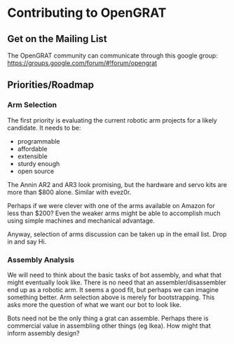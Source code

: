 # Contributing to OpenGRAT

## Get on the Mailing List
The OpenGRAT community can communicate through this google group:
https://groups.google.com/forum/#!forum/opengrat

## Priorities/Roadmap

### Arm Selection

The first priority is evaluating the current robotic arm projects for a likely candidate.  It needs to be:
* programmable
* affordable
* extensible
* sturdy enough
* open source

The Annin AR2 and AR3 look promising, but the hardware and servo kits are more than $800 alone.  Similar with evez0r.  

Perhaps if we were clever with one of the arms available on Amazon for less than $200?  Even the weaker arms might be able to accomplish much using simple machines and mechanical advantage.

Anyway, selection of arms discussion can be taken up in the email list.  Drop in and say Hi. 

### Assembly Analysis

We will need to think about the basic tasks of bot assembly, and what that might eventually look like.  There is no need that an assembler/disassembler end up as a robotic arm.  It seems a good fit, but perhaps we can imagine something better.  Arm selection above is merely for bootstrapping.  This asks more the question of what we want our bot to look like.

Bots need not be the only thing a grat can assemble.  Perhaps there is commercial value in assembling other things (eg Ikea).  How might that inform assembly design?

